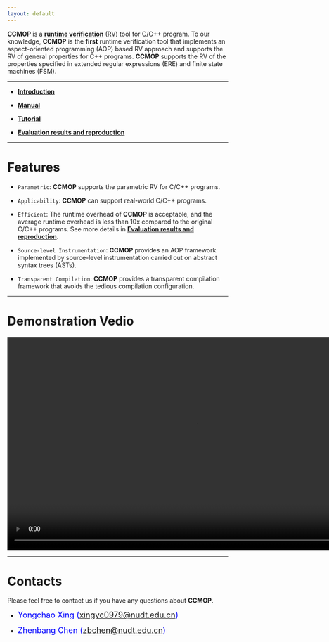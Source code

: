 ```yaml
---
layout: default
---
```

   
**CCMOP** is a [**runtime verification**](https://en.wikipedia.org/wiki/Runtime_verification) (RV) tool for C/C++ program. 
To our knowledge,  **CCMOP** is the **first** runtime verification tool that implements an aspect-oriented programming (AOP) based RV approach and supports the RV of general properties for C++ programs. **CCMOP** supports the RV of the properties specified in extended regular expressions (ERE) and finite state machines (FSM).

* * *

*   [**Introduction**](introduction)

*   [**Manual**](manual)

*   [**Tutorial**](tutorial)

*   [**Evaluation results and reproduction**](evaluation)


* * *

# [](#header-1)**Features**
*   `Parametric`: **CCMOP** supports the parametric RV for C/C++ programs.

*   `Applicability`: **CCMOP** can support real-world C/C++ programs.

*   `Efficient`: The runtime overhead of **CCMOP** is acceptable, and the average runtime overhead is less than 10x compared to the original C/C++ programs. See more details in [**Evaluation results and reproduction**](evaluation).

*   `Source-level Instrumentation`: **CCMOP** provides an AOP framework implemented by source-level instrumentation carried out on abstract syntax trees (ASTs).

*   `Transparent Compilation`: **CCMOP** provides a transparent compilation framework that avoids the tedious compilation configuration.

* * *
# [](#header-1)**Demonstration Vedio**

<video width="860" height="485" controls>
  <source src="resources/demo.mkv" type="video/mp4">
</video>


* * *

# [](#header-1)**Contacts**

Please feel free to contact us if you have any questions about **CCMOP**.

*   <font color="#0000FF" size="4">Yongchao Xing (xingyc0979@nudt.edu.cn)</font>

*   <font color="#0000FF" size="4"> Zhenbang Chen (zbchen@nudt.edu.cn)</font>
